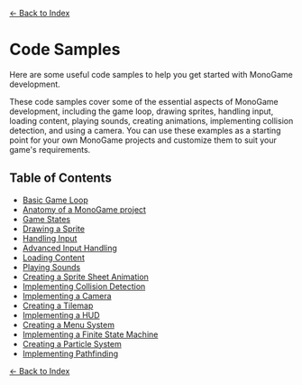 ﻿[← Back to Index](index.md)

# Code Samples

Here are some useful code samples to help you get started with MonoGame development.

These code samples cover some of the essential aspects of MonoGame development, including the game loop, drawing sprites, handling input, loading content, playing sounds, creating animations, implementing collision detection, and using a camera. You can use these examples as a starting point for your own MonoGame projects and customize them to suit your game's requirements.

## Table of Contents
- [Basic Game Loop](basic_game_loop.md)
- [Anatomy of a MonoGame project](anatomy_of_a_monogame_project.md)
- [Game States](game_states.md)
- [Drawing a Sprite](drawing_a_sprite.md)
- [Handling Input](handling_input.md)
- [Advanced Input Handling](advanced_input_handling.md)
- [Loading Content](loading_content.md)
- [Playing Sounds](playing_sounds.md)
- [Creating a Sprite Sheet Animation](creating_a_sprite_sheet_animation.md)
- [Implementing Collision Detection](implementing_collision_detection.md)
- [Implementing a Camera](implementing_a_camera.md)
- [Creating a Tilemap](creating_a_tilemap.md)
- [Implementing a HUD](implementing_a_hud.md)
- [Creating a Menu System](creating_a_menu_system.md)
- [Implementing a Finite State Machine](implementing_a_finite_state_machine.md)
- [Creating a Particle System](creating_a_particle_system.md)
- [Implementing Pathfinding](implementing_pathfinding.md)

[← Back to Index](index.md)